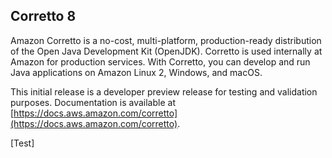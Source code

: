 ## Corretto 8

Amazon Corretto is a no-cost, multi-platform, production-ready distribution of the Open Java Development Kit (OpenJDK). Corretto is used internally at Amazon for production services. With Corretto, you can develop and run Java applications on Amazon Linux 2, Windows, and macOS.

This initial release is a developer preview release for testing and validation purposes. Documentation is available at [https://docs.aws.amazon.com/corretto](https://docs.aws.amazon.com/corretto).

[Test]
